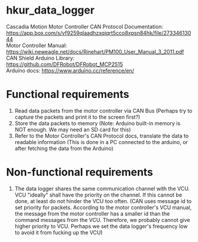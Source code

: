 # hkur_data_logger
Cascadia Motion Motor Controller CAN Protocol Documentation: https://app.box.com/s/vf9259qlaadhzxqiqrt5cco8xpsn84hk/file/27334613044 <BR>
Motor Controller Manual: https://wiki.neweagle.net/docs/Rinehart/PM100_User_Manual_3_2011.pdf <BR>
CAN Shield Arduino Library: https://github.com/DFRobot/DFRobot_MCP2515 <BR>
Arduino docs: https://www.arduino.cc/reference/en/ <BR>

# Functional requirements
1. Read data packets from the motor controller via CAN Bus (Perhaps try to capture the packets and print it to the screen first?)
2. Store the data packets to memory (Note: Arduino built-in memory is NOT enough. We may need an SD card for this)
3. Refer to the Motor Controller's CAN Protocol docs, translate the data to readable information (This is done in a PC connected to the arduino, or after fetching the data from the Arduino)

# Non-functional requirements
1. The data logger shares the same communication channel with the VCU. VCU "ideally" shall have the priority on the channel. If this cannot be done, at least do not hinder the VCU too often. (CAN uses message id to set priority for packets. According to the motor controller's VCU manual, the message from the motor controller has a smaller id than the command messages from the VCU. Therefore, we probably cannot give higher priority to VCU. Perhaps we set the data logger's frequency low to avoid it from fucking up the VCU)
